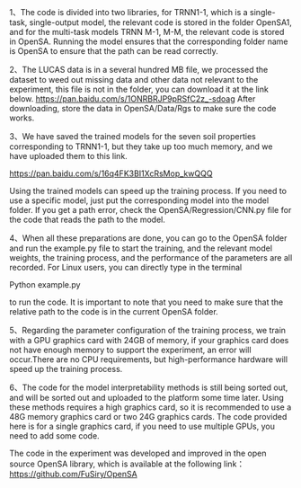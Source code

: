 1、The code is divided into two libraries, for TRNN1-1, which is a single-task, single-output model, the relevant code is stored in the folder OpenSA1, and for the multi-task models TRNN M-1, M-M, the relevant code is stored in OpenSA. Running the model ensures that the corresponding folder name is OpenSA to ensure that the path can be read correctly.

2、The LUCAS data is in a several hundred MB file, we processed the dataset to weed out missing data and other data not relevant to the experiment, this file is not in the folder, you can download it at the link below. 
https://pan.baidu.com/s/1ONRBRJP9pRSfC2z_-sdoag 
After downloading, store the data in OpenSA/Data/Rgs to make sure the code works.

3、We have saved the trained models for the seven soil properties corresponding to TRNN1-1, but they take up too much memory, and we have uploaded them to this link. 

https://pan.baidu.com/s/16q4FK3BI1XcRsMop_kwQQQ  

Using the trained models can speed up the training process. If you need to use a specific model, just put the corresponding model into the model folder. If you get a path error, check the OpenSA/Regression/CNN.py file for the code that reads the path to the model.

4、When all these preparations are done, you can go to the OpenSA folder and run the example.py file to start the training, and the relevant model weights, the training process, and the performance of the parameters are all recorded. For Linux users, you can directly type in the terminal

Python example.py 

to run the code. It is important to note that you need to make sure that the relative path to the code is in the current OpenSA folder.

5、Regarding the parameter configuration of the training process, we train with a GPU graphics card with 24GB of memory, if your graphics card does not have enough memory to support the experiment, an error will occur.There are no CPU requirements, but high-performance hardware will speed up the training process.

6、The code for the model interpretability methods is still being sorted out, and will be sorted out and uploaded to the platform some time later. Using these methods requires a high graphics card, so it is recommended to use a 48G memory graphics card or two 24G graphics cards. The code provided here is for a single graphics card, if you need to use multiple GPUs, you need to add some code.

The code in the experiment was developed and improved in the open source OpenSA library, which is available at the following link：
https://github.com/FuSiry/OpenSA
